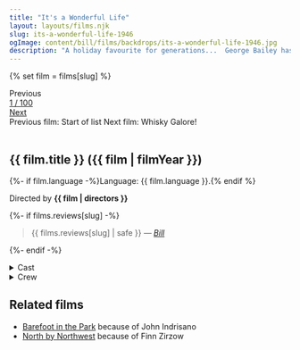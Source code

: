 ```yaml
---
title: "It's a Wonderful Life"
layout: layouts/films.njk
slug: its-a-wonderful-life-1946
ogImage: content/bill/films/backdrops/its-a-wonderful-life-1946.jpg
description: "A holiday favourite for generations...  George Bailey has spent his entire life giving to the people of Bedford Falls.  All that prevents rich skinflint Mr. Potter from taking over the entire town is George's modest building and loan company.  But on Christmas Eve the business's $8,000 is lost and George's troubles begin."
---
```


{% set film = films[slug] %}

<nav class="films">
  <div class="prev">
    <span><i class="fa-solid fa-chevron-left fa-xs"></i> Previous</span>
  </div>
  <div>
    <a class="simple" href="../">1 / 100</a>
  </div>
  <div class="next">
    <a href="../whisky-galore-1949">Next <i class="fa-solid fa-chevron-right fa-xs"></i></a>
  </div>
  <div class="hint">
    <span class="prev-hint">
      <span class="sr-only">Previous film:</span>
      Start of list
    </span>
    <span class="next-hint">
      <span class="sr-only">Next film:</span>
      Whisky Galore!
    </span>
  </div>
</nav>

<article class="film slug-its-a-wonderful-life-1946">
  <div class="backdrop-and-poster">
    <img class="poster" src="../films/posters/{{ slug }}.jpg" alt="">
    <img class="backdrop" src="../films/backdrops/{{ slug }}.jpg" alt="">
  </div>

  <h1>{{ film.title }} ({{ film | filmYear }})</h1>

  <p>
    {%- if film.language -%}Language: {{ film.language }}.{% endif %}
    
  </p>

  <p class="director">
    Directed by <strong>{{ film | directors }}</strong>
  </p>

  {%- if films.reviews[slug] -%}
    <blockquote> 
      {{ films.reviews[slug] | safe }} <em>—&nbsp;<a href="/bill">Bill</a></em>
    </blockquote> 
  {%- endif -%}

  <section class="film-detail">
    <div>
      <details>
        <summary>
          <i class="fa-solid fa-masks-theater"></i>
          Cast
        </summary>
        <ul>
          {%- for cast in film.credits.cast -%}
            <li>
              {{ cast.name }} as <em>{{ cast.character }}</em>
            </li>
          {%- endfor -%}
        </ul>
      </details>
      <details>
        <summary>
          <i class="fa-solid fa-clapperboard"></i>
          Crew
        </summary>
        <ul>
          {%- for crew in film.credits.crew -%}
            <li>
              {{ crew.name }} &mdash; <em>{{ crew.job }}</em>
            </li>
          {%- endfor -%}
        </ul>
      </details>
    </div>
  </section>

  <section class="related-films">
  <h2>Related films</h2>
  <ul>
    <li><a href="../barefoot-in-the-park-1967">Barefoot in the Park</a> because of John Indrisano</li>
<li><a href="../north-by-northwest-1959">North by Northwest</a> because of Finn Zirzow</li>
  </ul>
</section>

</article>
